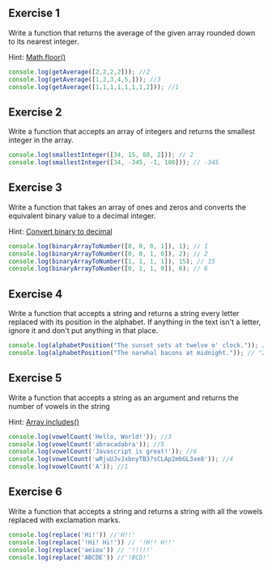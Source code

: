 ## Exercise 1

Write a function that returns the average of the given array rounded down to its nearest integer.

Hint: [Math.floor()](https://developer.mozilla.org/en-US/docs/Web/JavaScript/Reference/Global_Objects/Math/floor)

```js
console.log(getAverage([2,2,2,2])); //2
console.log(getAverage([1,2,3,4,5,])); //3
console.log(getAverage([1,1,1,1,1,1,1,2])); //1
```

## Exercise 2

Write a function that accepts an array of integers and returns the smallest integer in the array.

```js
console.log(smallestInteger([34, 15, 88, 2])); // 2
console.log(smallestInteger([34, -345, -1, 100])); // -345
```

## Exercise 3

Write a function that takes an array of ones and zeros and converts the equivalent binary value to a decimal integer.

Hint: [Convert binary to decimal](http://www.wikihow.com/Convert-from-Binary-to-Decimal)

```js
console.log(binaryArrayToNumber([0, 0, 0, 1]), 1); // 1
console.log(binaryArrayToNumber([0, 0, 1, 0]), 2); // 2
console.log(binaryArrayToNumber([1, 1, 1, 1]), 15); // 15
console.log(binaryArrayToNumber([0, 1, 1, 0]), 6); // 6
```

## Exercise 4

Write a function that accepts a string and returns a string every letter replaced with its position in the alphabet. If anything in the text isn't a letter, ignore it and don't put anything in that place.

```js
console.log(alphabetPosition("The sunset sets at twelve o' clock.")); // "20 8 5 19 21 14 19 5 20 19 5 20 19 1 20 20 23 5 12 22 5 15 3 12 15 3 11"
console.log(alphabetPosition("The narwhal bacons at midnight.")); // "20 8 5 14 1 18 23 8 1 12 2 1 3 15 14 19 1 20 13 9 4 14 9 7 8 20"
```

## Exercise 5

Write a function that accepts a string as an argument and returns the number of vowels in the string

Hint: [Array.includes()](https://developer.mozilla.org/en-US/docs/Web/JavaScript/Reference/Global_Objects/Array/includes)

```js
console.log(vowelCount('Hello, World!')); //3
console.log(vowelCount('abracadabra')); //5
console.log(vowelCount('Javascript is great!')); //6
console.log(vowelCount('wRjuUJvJxbnyTB3?sCLAp2mbGL3xe8')); //4
console.log(vowelCount('A')); //1
```

## Exercise 6

Write a function that accepts a string and returns a string with all the vowels replaced with exclamation marks.

```js
console.log(replace('Hi!')) //'H!!'
console.log(replace('!Hi! Hi!')) // '!H!! H!!'
console.log(replace('aeiou')) // '!!!!!'
console.log(replace('ABCDE')) //'!BCD!'
```
